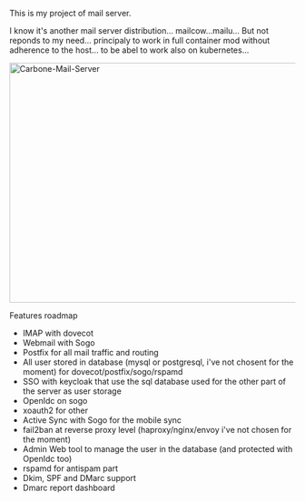 This is my project of mail server.

I know it's another mail server distribution... mailcow...mailu...
But not reponds to my need... principaly to work in full container mod without adherence to the host... to be abel to work also on kubernetes...


<img width="740" height="422" alt="Carbone-Mail-Server" src="https://github.com/user-attachments/assets/cce8e750-6e5e-4f17-8c89-808278d37d0e" />


Features roadmap

- IMAP with dovecot
- Webmail with Sogo
- Postfix for all mail traffic and routing
- All user stored in database (mysql or postgresql, i've not chosent for the moment) for dovecot/postfix/sogo/rspamd
- SSO with keycloak that use the sql database used for the other part of the server as user storage
- OpenIdc on sogo
- xoauth2 for other
- Active Sync with Sogo for the mobile sync
- fail2ban at reverse proxy level (haproxy/nginx/envoy i've not chosen for the moment)
- Admin Web tool to manage the user in the database (and protected with OpenIdc too)
- rspamd for antispam part
- Dkim, SPF and DMarc support
- Dmarc report dashboard
